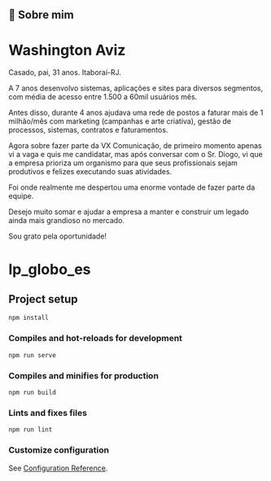 
## 🚀 Sobre mim
# Washington Aviz
Casado, pai, 31 anos.
Itaboraí-RJ.

A 7 anos desenvolvo sistemas, aplicações e sites para diversos segmentos, com média de acesso entre 1.500 a 60mil usuários mês.

Antes disso, durante 4 anos ajudava uma rede de postos a faturar mais de 1 milhão/mês com marketing (campanhas e arte criativa), gestão de processos, sistemas, contratos e faturamentos.

Agora sobre fazer parte da VX Comunicação, de primeiro momento apenas vi a vaga e quis me candidatar, mas após conversar com o Sr. Diogo, vi que a empresa prioriza um organismo para que seus profissionais sejam produtivos e felizes executando suas atividades.

Foi onde realmente me despertou uma enorme vontade de fazer parte da equipe.

Desejo muito somar e ajudar a empresa a manter e construir um legado ainda mais grandioso no mercado.

Sou grato pela oportunidade!


# lp_globo_es

## Project setup
```
npm install
```

### Compiles and hot-reloads for development
```
npm run serve
```

### Compiles and minifies for production
```
npm run build
```

### Lints and fixes files
```
npm run lint
```

### Customize configuration
See [Configuration Reference](https://cli.vuejs.org/config/).
